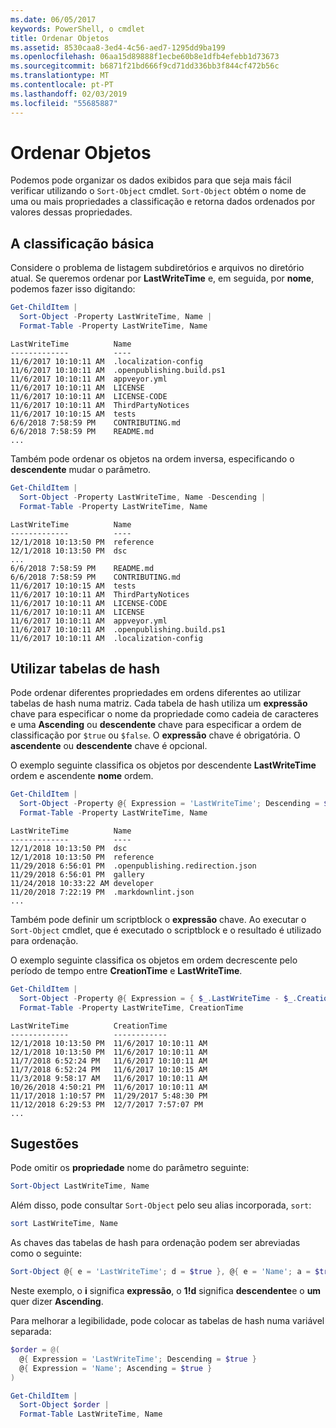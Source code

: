 ```yaml
---
ms.date: 06/05/2017
keywords: PowerShell, o cmdlet
title: Ordenar Objetos
ms.assetid: 8530caa8-3ed4-4c56-aed7-1295dd9ba199
ms.openlocfilehash: 06aa15d89888f1ecbe60b8e1dfb4efebb1d73673
ms.sourcegitcommit: b6871f21bd666f9cd71dd336bb3f844cf472b56c
ms.translationtype: MT
ms.contentlocale: pt-PT
ms.lasthandoff: 02/03/2019
ms.locfileid: "55685887"
---
```

# <a name="sorting-objects"></a>Ordenar Objetos

Podemos pode organizar os dados exibidos para que seja mais fácil verificar utilizando o `Sort-Object` cmdlet. `Sort-Object` obtém o nome de uma ou mais propriedades a classificação e retorna dados ordenados por valores dessas propriedades.

## <a name="basic-sorting"></a>A classificação básica

Considere o problema de listagem subdiretórios e arquivos no diretório atual.
Se queremos ordenar por **LastWriteTime** e, em seguida, por **nome**, podemos fazer isso digitando:

```powershell
Get-ChildItem |
  Sort-Object -Property LastWriteTime, Name |
  Format-Table -Property LastWriteTime, Name
```

```output
LastWriteTime          Name
-------------          ----
11/6/2017 10:10:11 AM  .localization-config
11/6/2017 10:10:11 AM  .openpublishing.build.ps1
11/6/2017 10:10:11 AM  appveyor.yml
11/6/2017 10:10:11 AM  LICENSE
11/6/2017 10:10:11 AM  LICENSE-CODE
11/6/2017 10:10:11 AM  ThirdPartyNotices
11/6/2017 10:10:15 AM  tests
6/6/2018 7:58:59 PM    CONTRIBUTING.md
6/6/2018 7:58:59 PM    README.md
...
```

Também pode ordenar os objetos na ordem inversa, especificando o **descendente** mudar o parâmetro.

```powershell
Get-ChildItem |
  Sort-Object -Property LastWriteTime, Name -Descending |
  Format-Table -Property LastWriteTime, Name
```

```output
LastWriteTime          Name
-------------          ----
12/1/2018 10:13:50 PM  reference
12/1/2018 10:13:50 PM  dsc
...
6/6/2018 7:58:59 PM    README.md
6/6/2018 7:58:59 PM    CONTRIBUTING.md
11/6/2017 10:10:15 AM  tests
11/6/2017 10:10:11 AM  ThirdPartyNotices
11/6/2017 10:10:11 AM  LICENSE-CODE
11/6/2017 10:10:11 AM  LICENSE
11/6/2017 10:10:11 AM  appveyor.yml
11/6/2017 10:10:11 AM  .openpublishing.build.ps1
11/6/2017 10:10:11 AM  .localization-config
```

## <a name="using-hash-tables"></a>Utilizar tabelas de hash

Pode ordenar diferentes propriedades em ordens diferentes ao utilizar tabelas de hash numa matriz.
Cada tabela de hash utiliza um **expressão** chave para especificar o nome da propriedade como cadeia de caracteres e uma **Ascending** ou **descendente** chave para especificar a ordem de classificação por `$true` ou `$false`.
O **expressão** chave é obrigatória.
O **ascendente** ou **descendente** chave é opcional.

O exemplo seguinte classifica os objetos por descendente **LastWriteTime** ordem e ascendente **nome** ordem.

```powershell
Get-ChildItem |
  Sort-Object -Property @{ Expression = 'LastWriteTime'; Descending = $true }, @{ Expression = 'Name'; Ascending = $true } |
  Format-Table -Property LastWriteTime, Name
```

```output
LastWriteTime          Name
-------------          ----
12/1/2018 10:13:50 PM  dsc
12/1/2018 10:13:50 PM  reference
11/29/2018 6:56:01 PM  .openpublishing.redirection.json
11/29/2018 6:56:01 PM  gallery
11/24/2018 10:33:22 AM developer
11/20/2018 7:22:19 PM  .markdownlint.json
...
```

Também pode definir um scriptblock o **expressão** chave.
Ao executar o `Sort-Object` cmdlet, que é executado o scriptblock e o resultado é utilizado para ordenação.

O exemplo seguinte classifica os objetos em ordem decrescente pelo período de tempo entre **CreationTime** e **LastWriteTime**.

```powershell
Get-ChildItem |
  Sort-Object -Property @{ Expression = { $_.LastWriteTime - $_.CreationTime }; Descending = $true } |
  Format-Table -Property LastWriteTime, CreationTime
```

```output
LastWriteTime          CreationTime
-------------          ------------
12/1/2018 10:13:50 PM  11/6/2017 10:10:11 AM
12/1/2018 10:13:50 PM  11/6/2017 10:10:11 AM
11/7/2018 6:52:24 PM   11/6/2017 10:10:11 AM
11/7/2018 6:52:24 PM   11/6/2017 10:10:15 AM
11/3/2018 9:58:17 AM   11/6/2017 10:10:11 AM
10/26/2018 4:50:21 PM  11/6/2017 10:10:11 AM
11/17/2018 1:10:57 PM  11/29/2017 5:48:30 PM
11/12/2018 6:29:53 PM  12/7/2017 7:57:07 PM
...
```

## <a name="tips"></a>Sugestões

Pode omitir os **propriedade** nome do parâmetro seguinte:

```powershell
Sort-Object LastWriteTime, Name
```

Além disso, pode consultar `Sort-Object` pelo seu alias incorporada, `sort`:

```powershell
sort LastWriteTime, Name
```

As chaves das tabelas de hash para ordenação podem ser abreviadas como o seguinte:

```powershell
Sort-Object @{ e = 'LastWriteTime'; d = $true }, @{ e = 'Name'; a = $true }
```

Neste exemplo, o **i** significa **expressão**, o **1!d** significa **descendente**e o **um** quer dizer **Ascending**.

Para melhorar a legibilidade, pode colocar as tabelas de hash numa variável separada:

```powershell
$order = @(
  @{ Expression = 'LastWriteTime'; Descending = $true }
  @{ Expression = 'Name'; Ascending = $true }
)

Get-ChildItem |
  Sort-Object $order |
  Format-Table LastWriteTime, Name
```